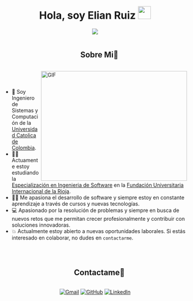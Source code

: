 <!-- Saludo -->
<h1 align="center">Hola, soy Elian Ruiz <img src="https://media.giphy.com/media/hvRJCLFzcasrR4ia7z/giphy.gif" width="35"></h1>

<!-- introduccion -->
<p align="center">
  <a href="https://github.com/DenverCoder1/readme-typing-svg"><img src="https://readme-typing-svg.herokuapp.com?font=Time+New+Roman&color=%23C8BE25&size=25&center=true&vCenter=true&width=600&height=100&lines=Ingeniero+de+Sistemas+y+Computación;Desarrollador+Back+(2+años)"></a>
</p>

<!-- Sobre mi -->
<div id="user-content-toc">
  <ul align="center">
    <summary><h2 style="display: inline-block">Sobre Mi🤝</h2></summary>
  </ul>
</div>

<img align="right" height="300" width="400" alt="GIF" src="https://media.giphy.com/media/SWoSkN6DxTszqIKEqv/giphy.gif">

<br><br>
- :school: Soy Ingeniero de Sistemas y Computación de la [Universidad Catolica de Colombia](https://www.ucatolica.edu.co/portal/).
- :student: Actuamente estoy estudiando la [Especialización en Ingenieria de Software](https://unir.edu.co/especializaciones/especializacion-ingenieria-software/) en la [Fundación Universitaria Internacional de la Rioja](https://unir.edu.co/).
- :technologist: Me apasiona el desarrollo de software y siempre estoy en constante aprendizaje a través de cursos y nuevas tecnologías.
- :computer: Apasionado por la resolución de problemas y siempre en busca de nuevos retos que me permitan crecer profesionalmente y contribuir con soluciones innovadoras.
- :boom: Actualmente estoy abierto a nuevas oportunidades laborales. Si estás interesado en colaborar, no dudes en `contactarme`.
<br>


<!-- Conectame -->
<div id="user-content-toc">
  <ul align="center">
    <summary><h2 style="display: inline-block">Contactame🤝</h2></summary>
  </ul>
</div>

<p align="center">
	<a href="elianruizpedraza@gmail.com"><img img src="https://img.shields.io/badge/gmail-%23EA4335.svg?style=plastic&logo=gmail&logoColor=white" alt="Gmail"/></a>
	<a href="https://github.com/ElianRuiz99"><img src="https://img.shields.io/badge/github-%23181717.svg?style=plastic&logo=github&logoColor=white" alt="GitHub"/></a>
	<a href="www.linkedin.com/in/arlen-elian-ruiz-pedraza-35496b200"><img src="https://img.shields.io/badge/linkedin-%230A66C2.svg?style=plastic&logo=linkedin&logoColor=white" alt="LinkedIn"/></a>
</p>
  
</p>
